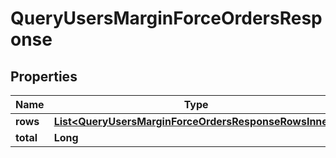 

# QueryUsersMarginForceOrdersResponse


## Properties

| Name | Type | Description | Notes |
|------------ | ------------- | ------------- | -------------|
|**rows** | [**List&lt;QueryUsersMarginForceOrdersResponseRowsInner&gt;**](QueryUsersMarginForceOrdersResponseRowsInner.md) |  |  [optional] |
|**total** | **Long** |  |  [optional] |



